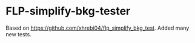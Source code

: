 # FLP-simplify-bkg-tester
Based on https://github.com/xhrebi04/flp_simplify_bkg_test. Added many new tests.
